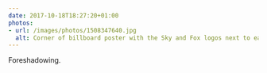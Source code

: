 ```yaml
---
date: 2017-10-18T18:27:20+01:00
photos:
- url: /images/photos/1508347640.jpg
  alt: Corner of billboard poster with the Sky and Fox logos next to each other
---
```

Foreshadowing.
